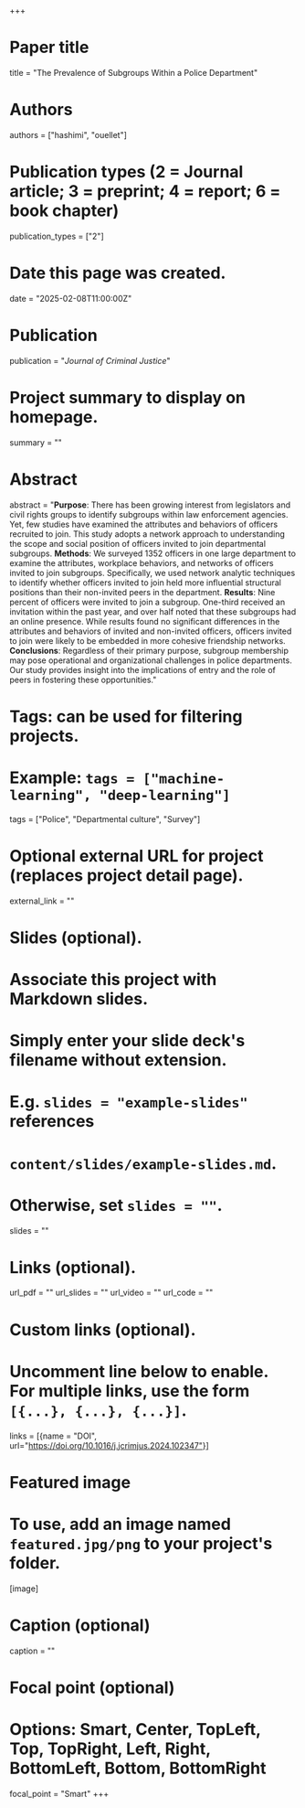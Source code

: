 +++
# Paper title
title = "The Prevalence of Subgroups Within a Police Department"

# Authors
authors = ["hashimi", "ouellet"]

# Publication types (2 = Journal article; 3 = preprint; 4 = report; 6 = book chapter)
publication_types = ["2"]

# Date this page was created.
date = "2025-02-08T11:00:00Z"

# Publication
publication = "*Journal of Criminal Justice*"

# Project summary to display on homepage.
summary = ""

# Abstract
abstract = "**Purpose**: There has been growing interest from legislators and civil rights groups to identify subgroups within law enforcement agencies. Yet, few studies have examined the attributes and behaviors of officers recruited to join. This study adopts a network approach to understanding the scope and social position of officers invited to join departmental subgroups.
**Methods**: We surveyed 1352 officers in one large department to examine the attributes, workplace behaviors, and networks of officers invited to join subgroups. Specifically, we used network analytic techniques to identify whether officers invited to join held more influential structural positions than their non-invited peers in the department.
**Results**: Nine percent of officers were invited to join a subgroup. One-third received an invitation within the past year, and over half noted that these subgroups had an online presence. While results found no significant differences in the attributes and behaviors of invited and non-invited officers, officers invited to join were likely to be embedded in more cohesive friendship networks.
**Conclusions**: Regardless of their primary purpose, subgroup membership may pose operational and organizational challenges in police departments. Our study provides insight into the implications of entry and the role of peers in fostering these opportunities."

# Tags: can be used for filtering projects.
# Example: `tags = ["machine-learning", "deep-learning"]`
tags = ["Police", "Departmental culture", "Survey"]

# Optional external URL for project (replaces project detail page).
external_link = ""

# Slides (optional).
#   Associate this project with Markdown slides.
#   Simply enter your slide deck's filename without extension.
#   E.g. `slides = "example-slides"` references 
#   `content/slides/example-slides.md`.
#   Otherwise, set `slides = ""`.
slides = ""

# Links (optional).
url_pdf = ""
url_slides = ""
url_video = ""
url_code = ""

# Custom links (optional).
#   Uncomment line below to enable. For multiple links, use the form `[{...}, {...}, {...}]`.
links = [{name = "DOI", url="https://doi.org/10.1016/j.jcrimjus.2024.102347"}]

# Featured image
# To use, add an image named `featured.jpg/png` to your project's folder. 
[image]
  # Caption (optional)
  caption = ""
  
  # Focal point (optional)
  # Options: Smart, Center, TopLeft, Top, TopRight, Left, Right, BottomLeft, Bottom, BottomRight
  focal_point = "Smart"
+++


